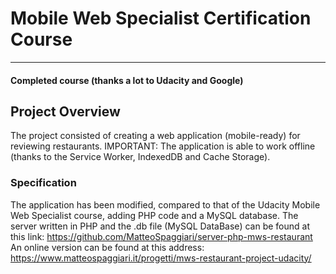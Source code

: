 # Mobile Web Specialist Certification Course
---
#### Completed course (thanks a lot to Udacity and Google)

## Project Overview

The project consisted of creating a web application (mobile-ready) for reviewing restaurants.
IMPORTANT: The application is able to work offline (thanks to the Service Worker, IndexedDB and Cache Storage).


### Specification

The application has been modified, compared to that of the Udacity Mobile Web Specialist course, adding PHP code and a MySQL database.
The server written in PHP and the .db file (MySQL DataBase) can be found at this link: https://github.com/MatteoSpaggiari/server-php-mws-restaurant
An online version can be found at this address: https://www.matteospaggiari.it/progetti/mws-restaurant-project-udacity/


